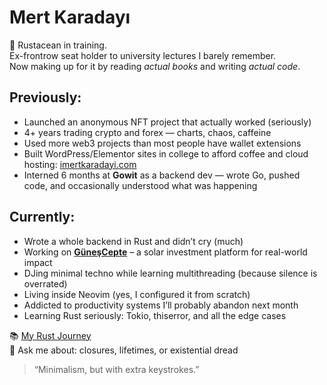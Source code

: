 # Mert Karadayı

🦀 Rustacean in training.  
Ex-frontrow seat holder to university lectures I barely remember.  
Now making up for it by reading *actual books* and writing *actual code*.

## Previously:
- Launched an anonymous NFT project that actually worked (seriously)
- 4+ years trading crypto and forex — charts, chaos, caffeine
- Used more web3 projects than most people have wallet extensions
- Built WordPress/Elementor sites in college to afford coffee and cloud hosting: [imertkaradayi.com](https://imertkaradayi.com/)
- Interned 6 months at **Gowit** as a backend dev — wrote Go, pushed code, and occasionally understood what was happening

## Currently:
- Wrote a whole backend in Rust and didn’t cry (much)
- Working on **[GüneşCepte](https://gunes-cepte.vercel.app/)** – a solar investment platform for real-world impact
- DJing minimal techno while learning multithreading (because silence is overrated)
- Living inside Neovim (yes, I configured it from scratch)
- Addicted to productivity systems I’ll probably abandon next month
- Learning Rust seriously: Tokio, thiserror, and all the edge cases

📚 [My Rust Journey](https://github.com/imertkaradayi/become-rustacean)  
🧠 Ask me about: closures, lifetimes, or existential dread

> “Minimalism, but with extra keystrokes.”
